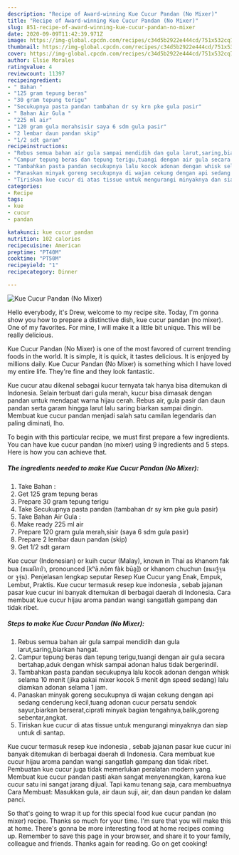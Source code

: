 ```yaml
---
description: "Recipe of Award-winning Kue Cucur Pandan (No Mixer)"
title: "Recipe of Award-winning Kue Cucur Pandan (No Mixer)"
slug: 851-recipe-of-award-winning-kue-cucur-pandan-no-mixer
date: 2020-09-09T11:42:39.971Z
image: https://img-global.cpcdn.com/recipes/c34d5b2922e444cd/751x532cq70/kue-cucur-pandan-no-mixer-foto-resep-utama.jpg
thumbnail: https://img-global.cpcdn.com/recipes/c34d5b2922e444cd/751x532cq70/kue-cucur-pandan-no-mixer-foto-resep-utama.jpg
cover: https://img-global.cpcdn.com/recipes/c34d5b2922e444cd/751x532cq70/kue-cucur-pandan-no-mixer-foto-resep-utama.jpg
author: Elsie Morales
ratingvalue: 4
reviewcount: 11397
recipeingredient:
- " Bahan "
- "125 gram tepung beras"
- "30 gram tepung terigu"
- "Secukupnya pasta pandan tambahan dr sy krn pke gula pasir"
- " Bahan Air Gula "
- "225 ml air"
- "120 gram gula merahsisir saya 6 sdm gula pasir"
- "2 lembar daun pandan skip"
- "1/2 sdt garam"
recipeinstructions:
- "Rebus semua bahan air gula sampai mendidih dan gula larut,saring,biarkan hangat."
- "Campur tepung beras dan tepung terigu,tuangi dengan air gula secara bertahap,aduk dengan whisk sampai adonan halus tidak bergerindil."
- "Tambahkan pasta pandan secukupnya lalu kocok adonan dengan whisk selama 10 menit (jika pakai mixer kocok 5 menit dgn speed sedang) lalu diamkan adonan selama 1 jam."
- "Panaskan minyak goreng secukupnya di wajan cekung dengan api sedang cenderung kecil,tuang adonan cucur persatu sendok sayur,biarkan berserat,ciprati minyak bagian tengahnya,balik,goreng sebentar,angkat."
- "Tiriskan kue cucur di atas tissue untuk mengurangi minyaknya dan siap untuk di santap."
categories:
- Recipe
tags:
- kue
- cucur
- pandan

katakunci: kue cucur pandan 
nutrition: 102 calories
recipecuisine: American
preptime: "PT40M"
cooktime: "PT50M"
recipeyield: "1"
recipecategory: Dinner

---
```



![Kue Cucur Pandan (No Mixer)](https://img-global.cpcdn.com/recipes/c34d5b2922e444cd/751x532cq70/kue-cucur-pandan-no-mixer-foto-resep-utama.jpg)

Hello everybody, it's Drew, welcome to my recipe site. Today, I'm gonna show you how to prepare a distinctive dish, kue cucur pandan (no mixer). One of my favorites. For mine, I will make it a little bit unique. This will be really delicious.

Kue Cucur Pandan (No Mixer) is one of the most favored of current trending foods in the world. It is simple, it is quick, it tastes delicious. It is enjoyed by millions daily. Kue Cucur Pandan (No Mixer) is something which I have loved my entire life. They're fine and they look fantastic.

Kue cucur atau dikenal sebagai kucur ternyata tak hanya bisa ditemukan di Indonesia. Selain terbuat dari gula merah, kucur bisa dimasak dengan pandan untuk mendapat warna hijau cerah. Rebus air, gula pasir dan daun pandan serta garam hingga larut lalu saring biarkan sampai dingin. Membuat kue cucur pandan menjadi salah satu camilan legendaris dan paling diminati, lho.


To begin with this particular recipe, we must first prepare a few ingredients. You can have kue cucur pandan (no mixer) using 9 ingredients and 5 steps. Here is how you can achieve that.

<!--inarticleads1-->

##### The ingredients needed to make Kue Cucur Pandan (No Mixer):

1. Take  Bahan :
1. Get 125 gram tepung beras
1. Prepare 30 gram tepung terigu
1. Take Secukupnya pasta pandan (tambahan dr sy krn pke gula pasir)
1. Take  Bahan Air Gula :
1. Make ready 225 ml air
1. Prepare 120 gram gula merah,sisir (saya 6 sdm gula pasir)
1. Prepare 2 lembar daun pandan (skip)
1. Get 1/2 sdt garam


Kue cucur (Indonesian) or kuih cucur (Malay), known in Thai as khanom fak bua (ขนมฝักบัว, pronounced [kʰā.nǒm fàk būa̯]) or khanom chuchun (ขนมจู้จุน or จูจุ่น). Penjelasan lengkap seputar Resep Kue Cucur yang Enak, Empuk, Lembut, Praktis. Kue cucur termasuk resep kue indonesia , sebab jajanan pasar kue cucur ini banyak ditemukan di berbagai daerah di Indonesia. Cara membuat kue cucur hijau aroma pandan wangi sangatlah gampang dan tidak ribet. 

<!--inarticleads2-->

##### Steps to make Kue Cucur Pandan (No Mixer):

1. Rebus semua bahan air gula sampai mendidih dan gula larut,saring,biarkan hangat.
1. Campur tepung beras dan tepung terigu,tuangi dengan air gula secara bertahap,aduk dengan whisk sampai adonan halus tidak bergerindil.
1. Tambahkan pasta pandan secukupnya lalu kocok adonan dengan whisk selama 10 menit (jika pakai mixer kocok 5 menit dgn speed sedang) lalu diamkan adonan selama 1 jam.
1. Panaskan minyak goreng secukupnya di wajan cekung dengan api sedang cenderung kecil,tuang adonan cucur persatu sendok sayur,biarkan berserat,ciprati minyak bagian tengahnya,balik,goreng sebentar,angkat.
1. Tiriskan kue cucur di atas tissue untuk mengurangi minyaknya dan siap untuk di santap.


Kue cucur termasuk resep kue indonesia , sebab jajanan pasar kue cucur ini banyak ditemukan di berbagai daerah di Indonesia. Cara membuat kue cucur hijau aroma pandan wangi sangatlah gampang dan tidak ribet. Pembuatan kue cucur juga tidak memerlukan peralatan modern yang. Membuat kue cucur pandan pasti akan sangat menyenangkan, karena kue cucur satu ini sangat jarang dijual. Tapi kamu tenang saja, cara membuatnya Cara Membuat: Masukkan gula, air daun suji, air, dan daun pandan ke dalam panci. 

So that's going to wrap it up for this special food kue cucur pandan (no mixer) recipe. Thanks so much for your time. I'm sure that you will make this at home. There's gonna be more interesting food at home recipes coming up. Remember to save this page in your browser, and share it to your family, colleague and friends. Thanks again for reading. Go on get cooking!

